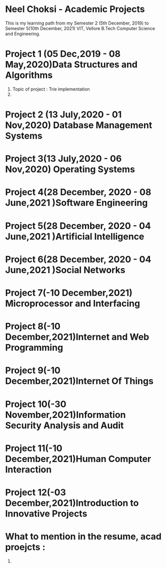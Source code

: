 # Neel Choksi - Academic Projects
This is my learning path from my Semester 2 (5th December, 2019) to Semester 5(10th December, 2021) VIT, Vellore B.Tech Computer Science and Engineering.

# Project 1 (05 Dec,2019 - 08 May,2020)Data Structures and Algorithms


1. Topic of project : Trie implementation  
2.

# Project 2 (13 July,2020 - 01 Nov,2020) Database Management Systems

# Project 3(13 July,2020 - 06 Nov,2020) Operating Systems

# Project 4(28 December, 2020 - 08 June,2021 )Software Engineering

# Project 5(28 December, 2020 - 04 June,2021 )Artificial Intelligence

# Project 6(28 December, 2020 - 04 June,2021 )Social Networks

# Project 7(-10 December,2021) Microprocessor and Interfacing

# Project 8(-10 December,2021)Internet and Web Programming

# Project 9(-10 December,2021)Internet Of Things

# Project 10(-30 November,2021)Information Security Analysis and Audit

# Project 11(-10 December,2021)Human Computer Interaction

# Project 12(-03 December,2021)Introduction to Innovative Projects

# What to mention in the resume, acad proejcts :




1.
